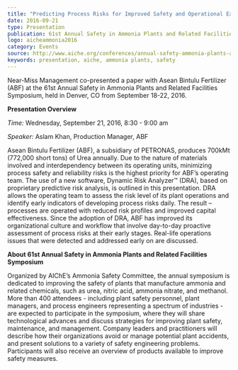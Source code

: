```yaml
---
title: "Predicting Process Risks for Improved Safety and Operational Excellence: A Breakthrough Technology and Case Studies"
date: 2016-09-21
type: Presentation
publication: 61st Annual Safety in Ammonia Plants and Related Facilities Symposium
logo: aicheammonia2016
category: Events
source: http://www.aiche.org/conferences/annual-safety-ammonia-plants-and-related-facilities-symposium/2016
keywords: presentation, aiche, ammonia plants, safety
---
```

Near-Miss Management co-presented a paper with Asean Bintulu Fertilizer (ABF) at the 61st Annual Safety in Ammonia Plants and Related Facilities Symposium, held in Denver, CO from September 18-22, 2016.  


**Presentation Overview**

*Time:* Wednesday, September 21, 2016, 8:30 - 9:00 am

*Speaker:* Aslam Khan, Production Manager, ABF

Asean Bintulu Fertilizer (ABF), a subsidiary of PETRONAS, produces 700kMt (772,000 short tons) of Urea annually. Due to the nature of materials involved and interdependency between its operating units, minimizing process safety and reliability risks is the highest priority for ABF’s operating team. The use of a new software, Dynamic Risk Analyzer&trade; (DRA), based on proprietary predictive risk analysis, is outlined in this presentation. DRA allows the operating team to assess the risk level of its plant operations and identify early indicators of developing process risks daily. The result – processes are operated with reduced risk profiles and improved capital effectiveness. Since the adoption of DRA, ABF has improved its organizational culture and workflow that involve day-to-day proactive assessment of process risks at their early stages. Real-life operations issues that were detected and addressed early on are discussed.


**About 61st Annual Safety in Ammonia Plants and Related Facilities Symposium**

Organized by AIChE’s Ammonia Safety Committee, the annual symposium is dedicated to improving the safety of plants that manufacture ammonia and related chemicals, such as urea, nitric acid, ammonia nitrate, and methanol. More than 400 attendees - including plant safety personnel, plant managers, and process engineers representing a spectrum of industries - are expected to participate in the symposium, where they will share technological advances and discuss strategies for improving plant safety, maintenance, and management. Company leaders and practitioners will describe how their organizations avoid or manage potential plant accidents, and present solutions to a variety of safety engineering problems. Participants will also receive an overview of products available to improve safety measures.
